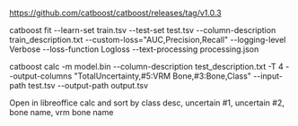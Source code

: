 https://github.com/catboost/catboost/releases/tag/v1.0.3

catboost fit --learn-set train.tsv --test-set test.tsv --column-description train_description.txt --custom-loss="AUC,Precision,Recall" --logging-level Verbose --loss-function Logloss --text-processing processing.json 

catboost calc -m model.bin --column-description test_description.txt -T 4 --output-columns "TotalUncertainty,#5:VRM Bone,#3:Bone,Class" --input-path test.tsv  --output-path output.tsv

Open in libreoffice calc and sort by class desc, uncertain #1, uncertain #2, bone name, vrm bone name
